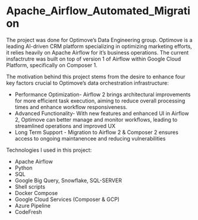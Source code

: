 # Apache_Airflow_Automated_Migration

The project was done for Optimove’s Data Engineering group. 
Optimove is a leading AI-driven CRM platform specializing in optimizing marketing efforts, it relies heavily on Apache Airflow for it’s business operations. 
The current insfactrutre was built on top of version 1 of Airflow within Google Cloud Platform, specifically on Composer 1.

The motivation behind this project stems from the desire to enhance four key factors crucial to Optimove’s data orchestration infrastructure:
* Performance Optimization- Airflow 2 brings architectural improvements for more efficient task execution, aiming to reduce overall processing times and enhance workflow responsiveness.
* Advanced Functionality- With new features and enhanced UI in Airflow 2, Optimove can better manage and monitor workflows, leading to streamlined operations and improved UX
* Long Term Support - Migration to Airflow 2 & Composer 2 ensures access to ongoing maintanencee and reducing vulnerabilities

Technologies I used in this project:
* Apache Airflow
* Python
* SQL
* Google Big Query, Snowflake, SQL-SERVER
* Shell scripts
* Docker Compose
* Google Cloud Services (Composer & GCP)
* Azure Pipeline
* CodeFresh
